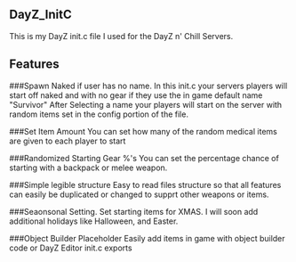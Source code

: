 ## DayZ_InitC
This is my DayZ init.c file I used for the DayZ n' Chill Servers.

## Features

###Spawn Naked if user has no name.
In this init.c your servers players will start off naked and with no gear if they use the in game default name "Survivor"
After Selecting a name your players will start on the server with random items set in the config portion of the file. 

###Set Item Amount
You can set how many of the random medical items are given to each player to start

###Randomized Starting Gear %'s
You can set the percentage chance of starting with a backpack or melee weapon. 

###Simple legible structure
Easy to read files structure so that all features can easily be duplicated or changed to supprt other weapons or items. 

###Seaonsonal Setting. 
Set starting items for XMAS. I will soon add additional holidays like Halloween, and Easter. 

###Object Builder Placeholder
Easily add items in game with object builder code or DayZ Editor init.c exports
